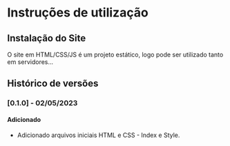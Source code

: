 # Instruções de utilização

## Instalação do Site

O site em HTML/CSS/JS é um projeto estático, logo pode ser utilizado tanto em servidores...

## Histórico de versões

### [0.1.0] - 02/05/2023
#### Adicionado
- Adicionado arquivos iniciais HTML e CSS - Index e Style.
